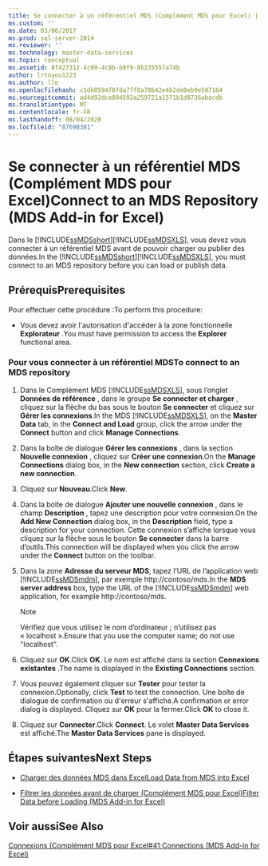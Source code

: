 ```yaml
---
title: Se connecter à un référentiel MDS (Complément MDS pour Excel) | Microsoft Docs
ms.custom: ''
ms.date: 03/06/2017
ms.prod: sql-server-2014
ms.reviewer: ''
ms.technology: master-data-services
ms.topic: conceptual
ms.assetid: 8f427312-4c09-4c8b-b9f9-8b235557a74b
author: lrtoyou1223
ms.author: lle
ms.openlocfilehash: c1db0594f07da7ff8a78642e4b2de0eb9e507164
ms.sourcegitcommit: ad4d92dce894592a259721a1571b1d8736abacdb
ms.translationtype: MT
ms.contentlocale: fr-FR
ms.lasthandoff: 08/04/2020
ms.locfileid: "87698381"
---
```

# <a name="connect-to-an-mds-repository-mds-add-in-for-excel"></a><span data-ttu-id="a0252-102">Se connecter à un référentiel MDS (Complément MDS pour Excel)</span><span class="sxs-lookup"><span data-stu-id="a0252-102">Connect to an MDS Repository (MDS Add-in for Excel)</span></span>
  <span data-ttu-id="a0252-103">Dans le [!INCLUDE[ssMDSshort](../../includes/ssmdsshort-md.md)][!INCLUDE[ssMDSXLS](../../includes/ssmdsxls-md.md)], vous devez vous connecter à un référentiel MDS avant de pouvoir charger ou publier des données.</span><span class="sxs-lookup"><span data-stu-id="a0252-103">In the [!INCLUDE[ssMDSshort](../../includes/ssmdsshort-md.md)][!INCLUDE[ssMDSXLS](../../includes/ssmdsxls-md.md)], you must connect to an MDS repository before you can load or publish data.</span></span>  
  
## <a name="prerequisites"></a><span data-ttu-id="a0252-104">Prérequis</span><span class="sxs-lookup"><span data-stu-id="a0252-104">Prerequisites</span></span>  
 <span data-ttu-id="a0252-105">Pour effectuer cette procédure :</span><span class="sxs-lookup"><span data-stu-id="a0252-105">To perform this procedure:</span></span>  
  
-   <span data-ttu-id="a0252-106">Vous devez avoir l'autorisation d'accéder à la zone fonctionnelle **Explorateur** .</span><span class="sxs-lookup"><span data-stu-id="a0252-106">You must have permission to access the **Explorer** functional area.</span></span>  
  
### <a name="to-connect-to-an-mds-repository"></a><span data-ttu-id="a0252-107">Pour vous connecter à un référentiel MDS</span><span class="sxs-lookup"><span data-stu-id="a0252-107">To connect to an MDS repository</span></span>  
  
1.  <span data-ttu-id="a0252-108">Dans le Complément MDS [!INCLUDE[ssMDSXLS](../../includes/ssmdsxls-md.md)], sous l’onglet **Données de référence** , dans le groupe **Se connecter et charger** , cliquez sur la flèche du bas sous le bouton **Se connecter** et cliquez sur **Gérer les connexions**.</span><span class="sxs-lookup"><span data-stu-id="a0252-108">In the MDS [!INCLUDE[ssMDSXLS](../../includes/ssmdsxls-md.md)], on the **Master Data** tab, in the **Connect and Load** group, click the arrow under the **Connect** button and click **Manage Connections**.</span></span>  
  
2.  <span data-ttu-id="a0252-109">Dans la boîte de dialogue **Gérer les connexions** , dans la section **Nouvelle connexion** , cliquez sur **Créer une connexion**.</span><span class="sxs-lookup"><span data-stu-id="a0252-109">On the **Manage Connections** dialog box, in the **New connection** section, click **Create a new connection**.</span></span>  
  
3.  <span data-ttu-id="a0252-110">Cliquez sur **Nouveau**.</span><span class="sxs-lookup"><span data-stu-id="a0252-110">Click **New**.</span></span>  
  
4.  <span data-ttu-id="a0252-111">Dans la boîte de dialogue **Ajouter une nouvelle connexion** , dans le champ **Description** , tapez une description pour votre connexion.</span><span class="sxs-lookup"><span data-stu-id="a0252-111">On the **Add New Connection** dialog box, in the **Description** field, type a description for your connection.</span></span> <span data-ttu-id="a0252-112">Cette connexion s’affiche lorsque vous cliquez sur la flèche sous le bouton **Se connecter** dans la barre d’outils.</span><span class="sxs-lookup"><span data-stu-id="a0252-112">This connection will be displayed when you click the arrow under the **Connect** button on the toolbar.</span></span>  
  
5.  <span data-ttu-id="a0252-113">Dans la zone **Adresse du serveur MDS**, tapez l’URL de l’application web [!INCLUDE[ssMDSmdm](../../includes/ssmdsmdm-md.md)], par exemple http://contoso/mds.</span><span class="sxs-lookup"><span data-stu-id="a0252-113">In the **MDS server address** box, type the URL of the [!INCLUDE[ssMDSmdm](../../includes/ssmdsmdm-md.md)] web application, for example http://contoso/mds.</span></span>  
  
    > [!NOTE]  
    >  <span data-ttu-id="a0252-114">Vérifiez que vous utilisez le nom d’ordinateur ; n’utilisez pas « localhost ».</span><span class="sxs-lookup"><span data-stu-id="a0252-114">Ensure that you use the computer name; do not use "localhost".</span></span>  
  
6.  <span data-ttu-id="a0252-115">Cliquez sur **OK**.</span><span class="sxs-lookup"><span data-stu-id="a0252-115">Click **OK**.</span></span> <span data-ttu-id="a0252-116">Le nom est affiché dans la section **Connexions existantes** .</span><span class="sxs-lookup"><span data-stu-id="a0252-116">The name is displayed in the **Existing Connections** section.</span></span>  
  
7.  <span data-ttu-id="a0252-117">Vous pouvez également cliquer sur **Tester** pour tester la connexion.</span><span class="sxs-lookup"><span data-stu-id="a0252-117">Optionally, click **Test** to test the connection.</span></span> <span data-ttu-id="a0252-118">Une boîte de dialogue de confirmation ou d'erreur s'affiche.</span><span class="sxs-lookup"><span data-stu-id="a0252-118">A confirmation or error dialog is displayed.</span></span> <span data-ttu-id="a0252-119">Cliquez sur **OK** pour la fermer.</span><span class="sxs-lookup"><span data-stu-id="a0252-119">Click **OK** to close it.</span></span>  
  
8.  <span data-ttu-id="a0252-120">Cliquez sur **Connecter**.</span><span class="sxs-lookup"><span data-stu-id="a0252-120">Click **Connect**.</span></span> <span data-ttu-id="a0252-121">Le volet **Master Data Services** est affiché.</span><span class="sxs-lookup"><span data-stu-id="a0252-121">The **Master Data Services** pane is displayed.</span></span>  
  
## <a name="next-steps"></a><span data-ttu-id="a0252-122">Étapes suivantes</span><span class="sxs-lookup"><span data-stu-id="a0252-122">Next Steps</span></span>  
  
-   [<span data-ttu-id="a0252-123">Charger des données MDS dans Excel</span><span class="sxs-lookup"><span data-stu-id="a0252-123">Load Data from MDS into Excel</span></span>](export-data-to-excel-from-master-data-services.md)  
  
-   [<span data-ttu-id="a0252-124">Filtrer les données avant de charger &#40;Complément MDS pour Excel&#41;</span><span class="sxs-lookup"><span data-stu-id="a0252-124">Filter Data before Loading &#40;MDS Add-in for Excel&#41;</span></span>](filter-data-before-exporting-mds-add-in-for-excel.md)  
  
## <a name="see-also"></a><span data-ttu-id="a0252-125">Voir aussi</span><span class="sxs-lookup"><span data-stu-id="a0252-125">See Also</span></span>  
 [<span data-ttu-id="a0252-126">Connexions &#40;Complément MDS pour Excel#41;</span><span class="sxs-lookup"><span data-stu-id="a0252-126">Connections &#40;MDS Add-in for Excel&#41;</span></span>](connections-mds-add-in-for-excel.md)  
  
  
